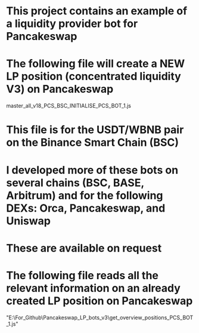 # This project contains an example of a liquidity provider bot for Pancakeswap

# The following file will create a NEW LP position (concentrated liquidity V3) on Pancakeswap

master_all_v18_PCS_BSC_INITIALISE_PCS_BOT_1.js

# This file is for the USDT/WBNB pair on the Binance Smart Chain (BSC)

# I developed more of these bots on several chains (BSC, BASE, Arbitrum) and for the following DEXs: Orca, Pancakeswap, and Uniswap

# These are available on request

# The following file reads all the relevant information on an already created LP position on Pancakeswap

"E:\For_Github\Pancakeswap_LP_bots_v3\get_overview_positions_PCS_BOT_1.js"

